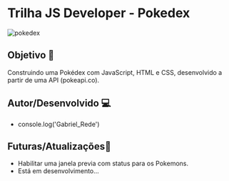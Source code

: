# Trilha JS Developer - Pokedex

![pokedex](https://github.com/gabrielrede/desafio-jean-luc-picard/assets/50504781/f69cef51-6af7-4983-9385-2e1a8e6294d9)

## Objetivo 🎯

Construindo uma Pokédex com JavaScript, HTML e CSS, desenvolvido a partir de uma API (pokeapi.co).

## Autor/Desenvolvido 💻

- console.log('Gabriel_Rede')

## Futuras/Atualizações🤖

- Habilitar uma janela previa com status para os Pokemons.
- Está em desenvolvimento...
